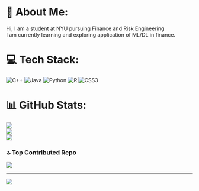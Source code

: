 # 💫 About Me:
Hi, I am a student at NYU pursuing Finance and Risk Engineering <br>I am currently learning and exploring application of ML/DL in finance.<br>


# 💻 Tech Stack:
![C++](https://img.shields.io/badge/c++-%2300599C.svg?style=for-the-badge&logo=c%2B%2B&logoColor=white) ![Java](https://img.shields.io/badge/java-%23ED8B00.svg?style=for-the-badge&logo=openjdk&logoColor=white) ![Python](https://img.shields.io/badge/r-%23276DC3.svg?style=for-the-badge&logo=r&logoColor=white) ![R](https://img.shields.io/badge/r-%23276DC3.svg?style=for-the-badge&logo=r&logoColor=white) ![CSS3](https://img.shields.io/badge/css3-%231572B6.svg?style=for-the-badge&logo=css3&logoColor=white)
# 📊 GitHub Stats:
![](https://github-readme-stats.vercel.app/api?username=IshitBajpai&theme=dark&hide_border=false&include_all_commits=false&count_private=false)<br/>
![](https://github-readme-streak-stats.herokuapp.com/?user=IshitBajpai&theme=dark&hide_border=false)<br/>
![](https://github-readme-stats.vercel.app/api/top-langs/?username=IshitBajpai&theme=dark&hide_border=false&include_all_commits=false&count_private=false&layout=compact)

### 🔝 Top Contributed Repo
![](https://github-contributor-stats.vercel.app/api?username=IshitBajpai&limit=5&theme=dark&combine_all_yearly_contributions=true)

---
[![](https://visitcount.itsvg.in/api?id=IshitBajpai&icon=0&color=0)](https://visitcount.itsvg.in)

<!-- Proudly created with GPRM ( https://gprm.itsvg.in ) -->
